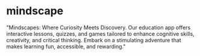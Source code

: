 # mindscape
"Mindscapes: Where Curiosity Meets Discovery. Our education app offers interactive lessons, quizzes, and games tailored to enhance cognitive skills, creativity, and critical thinking. Embark on a stimulating adventure that makes learning fun, accessible, and rewarding."

